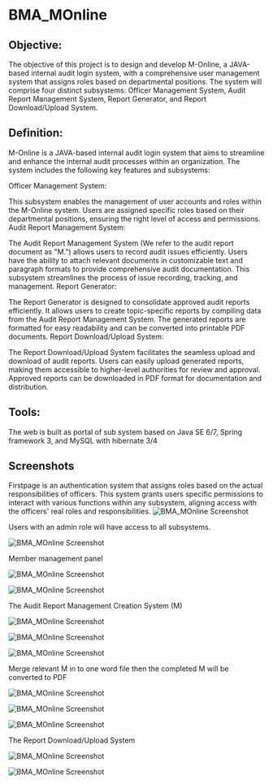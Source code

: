 
# BMA_MOnline

## Objective:
The objective of this project is to design and develop M-Online, a JAVA-based internal audit login system, with a comprehensive user management system that assigns roles based on departmental positions. The system will comprise four distinct subsystems: Officer Management System, Audit Report Management System, Report Generator, and Report Download/Upload System.

## Definition:
M-Online is a JAVA-based internal audit login system that aims to streamline and enhance the internal audit processes within an organization. The system includes the following key features and subsystems:

Officer Management System:

This subsystem enables the management of user accounts and roles within the M-Online system.
Users are assigned specific roles based on their departmental positions, ensuring the right level of access and permissions.
Audit Report Management System:

The Audit Report Management System (We refer to the audit report document as "M.") allows users to record audit issues efficiently.
Users have the ability to attach relevant documents in customizable text and paragraph formats to provide comprehensive audit documentation.
This subsystem streamlines the process of issue recording, tracking, and management.
Report Generator:

The Report Generator is designed to consolidate approved audit reports efficiently.
It allows users to create topic-specific reports by compiling data from the Audit Report Management System.
The generated reports are formatted for easy readability and can be converted into printable PDF documents.
Report Download/Upload System:

The Report Download/Upload System facilitates the seamless upload and download of audit reports.
Users can easily upload generated reports, making them accessible to higher-level authorities for review and approval.
Approved reports can be downloaded in PDF format for documentation and distribution.

## Tools:
The web is built as portal of sub system based on Java SE 6/7, Spring framework 3, and MySQL with hibernate 3/4

## Screenshots

Firstpage is an authentication system that assigns roles based on the actual responsibilities of officers. This system grants users specific permissions to interact with various functions within any subsystem, aligning access with the officers' real roles and responsibilities.
![BMA_MOnline Screenshot](1.png)

Users with an admin role will have access to all subsystems.

![BMA_MOnline Screenshot](2.png)

Member management panel

![BMA_MOnline Screenshot](3.png)

![BMA_MOnline Screenshot](4.png)

The Audit Report Management Creation System (M)

![BMA_MOnline Screenshot](5.png)

![BMA_MOnline Screenshot](6.png)

![BMA_MOnline Screenshot](7.png)

Merge relevant M in to one word file then the completed M will be converted to PDF

![BMA_MOnline Screenshot](8.png)

![BMA_MOnline Screenshot](MergeM.png)

![BMA_MOnline Screenshot](w4.png)

The Report Download/Upload System

![BMA_MOnline Screenshot](9.png)

![BMA_MOnline Screenshot](10.png)


